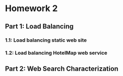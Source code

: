 # Homework 2

## Part 1: Load Balancing

### 1.1: Load balancing static web site

### 1.2: Load balancing HotelMap web service

## Part 2: Web Search Characterization
